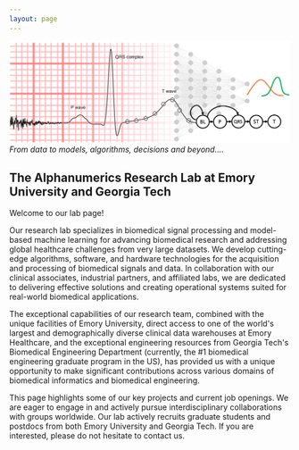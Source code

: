 ```yaml
---
layout: page
---
```

![Logo](/assets/img/alphanumerics-lab-logo.png)
*From data to models, algorithms, decisions and beyond....*


## The Alphanumerics Research Lab at Emory University and Georgia Tech

Welcome to our lab page!

Our research lab specializes in biomedical signal processing and model-based machine learning for advancing biomedical research and addressing global healthcare challenges from very large datasets. We develop cutting-edge algorithms, software, and hardware technologies for the acquisition and processing of biomedical signals and data. In collaboration with our clinical associates, industrial partners, and affiliated labs, we are dedicated to delivering effective solutions and creating operational systems suited for real-world biomedical applications.

The exceptional capabilities of our research team, combined with the unique facilities of Emory University, direct access to one of the world's largest and demographically diverse clinical data warehouses at Emory Healthcare, and the exceptional engineering resources from Georgia Tech's Biomedical Engineering Department (currently, the #1 biomedical engineering graduate program in the US), has provided us with a unique opportunity to make significant contributions across various domains of biomedical informatics and biomedical engineering.

This page highlights some of our key projects and current job openings. We are eager to engage in and actively pursue interdisciplinary collaborations with groups worldwide. Our lab actively recruits graduate students and postdocs from both Emory University and Georgia Tech. If you are interested, please do not hesitate to contact us.
